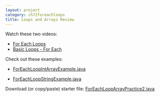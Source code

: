 ```yaml
---
layout: project
category: ch72foreachloops
title: Loops and Arrays Review
---
```

Watch these two videos:
  - [For Each Loops](https://drive.google.com/open?id=10dAbDprQLGFJ4_aTbwVqmLCWGYblGiyS)
  - [Basic Loops - For Each](https://drive.google.com/open?id=1S5aCc9HkW1XMOJmBLbqGOc_j2a3MZBBw)

Check out these examples:

  - [ForEachLoopIntArrayExample.java](/apcsa\ch72foreachloops\ForEachLoopIntArrayExample.java)

  - [ForEachLoopStringExample.java](/apcsa\ch72foreachloops\ForEachLoopStringExample.java)

Download (or copy/paste) starter file: [ForEachLoopArrayPractice2.java](/apcsa\ch72foreachloops\ForEachLoopArrayPractice2.java)
